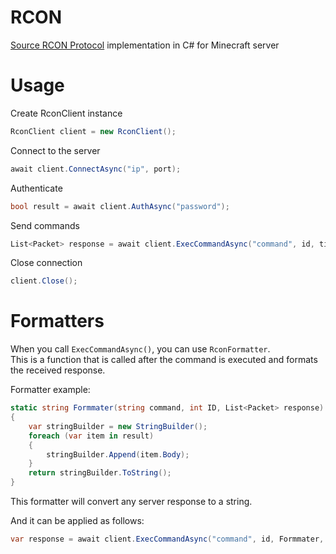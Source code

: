# RCON
[Source RCON Protocol](https://developer.valvesoftware.com/wiki/Source_RCON_Protocol) implementation in C# for Minecraft server

# Usage

Create RconClient instance
``` C#
RconClient client = new RconClient();
```
Connect to the server
```C#
await client.ConnectAsync("ip", port);
```
Authenticate
```C#
bool result = await client.AuthAsync("password");
```
Send commands
```C#
List<Packet> response = await client.ExecCommandAsync("command", id, timeout);
```
Close connection
```C#
client.Close();
```

# Formatters

When you call `ExecCommandAsync()`,  you can use `RconFormatter`.  
This is a function that is called after the command is executed and formats the received response.

Formatter example:
```C#
static string Formmater(string command, int ID, List<Packet> response)
{
	var stringBuilder = new StringBuilder();
	foreach (var item in result)
	{
		stringBuilder.Append(item.Body);
	}
	return stringBuilder.ToString();
}
```
This formatter will convert any server response to a string.

And it can be applied as follows:
```C#
var response = await client.ExecCommandAsync("command", id, Formmater, timeout)
```
